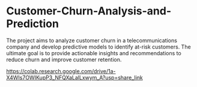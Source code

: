  # Customer-Churn-Analysis-and-Prediction
The project aims to analyze customer churn in a telecommunications company and develop predictive models to identify at-risk customers. The ultimate goal is to provide actionable insights and recommendations to reduce churn and improve customer retention.

https://colab.research.google.com/drive/1a-X4WIs7OWIKupP3_NFQXaLalLxwym_A?usp=share_link
